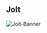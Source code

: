 ## Jolt

![Jolt-Banner](https://user-images.githubusercontent.com/45884264/216884666-0596bc97-d186-486b-89e6-afe66d2b1886.png)
